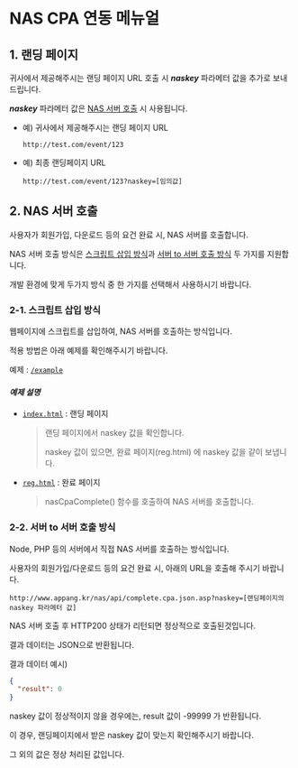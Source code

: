 # NAS CPA 연동 메뉴얼

## 1. 랜딩 페이지
귀사에서 제공해주시는 랜딩 페이지 URL 호출 시 ***naskey*** 파라메터 값을 추가로 보내드립니다.

***naskey*** 파라메터 값은 [NAS 서버 호출](#2-nas-서버-호출) 시 사용됩니다.

- 예) 귀사에서 제공해주시는 랜딩 페이지 URL
  ```
  http://test.com/event/123
  ```

- 예) 최종 랜딩페이지 URL
  ```
  http://test.com/event/123?naskey=[임의값]
  ```

## 2. NAS 서버 호출
사용자가 회원가입, 다운로드 등의 요건 완료 시, NAS 서버를 호출합니다.

NAS 서버 호출 방식은 [스크립트 삽입 방식](#2-1-스크립트-삽입-방식)과 [서버 to 서버 호출 방식](#2-2-서버-to-서버-호출-방식) 두 가지를 지원합니다.

개발 환경에 맞게 두가지 방식 중 한 가지를 선택해서 사용하시기 바랍니다.

### 2-1. 스크립트 삽입 방식
웹페이지에 스크립트를 삽입하여, NAS 서버를 호출하는 방식입니다.

적용 방법은 아래 예제를 확인해주시기 바랍니다.

예제 : [`/example`](example)

#### ***예제 설명***
  - [`index.html`](example/index.html) : 랜딩 페이지
    > 랜딩 페이지에서 naskey 값을 확인합니다.
    > 
    > naskey 값이 있으면, 완료 페이지(reg.html) 에 naskey 값을 같이 보냅니다. 
  
  - [`reg.html`](example/reg.html) : 완료 페이지
    > nasCpaComplete() 함수를 호출하여 NAS 서버를 호출합니다. 

### 2-2. 서버 to 서버 호출 방식
Node, PHP 등의 서버에서 직접 NAS 서버를 호출하는 방식입니다.

사용자의 회원가입/다운로드 등의 요건 완료 시, 아래의 URL을 호출해 주시기 바랍니다.

```
http://www.appang.kr/nas/api/complete.cpa.json.asp?naskey=[랜딩페이지의 naskey 파라메터 값]
```

NAS 서버 호출 후 HTTP200 상태가 리턴되면 정상적으로 호출된것입니다.

결과 데이터는 JSON으로 반환됩니다.

결과 데이터 예시)
```json
{
  "result": 0
}
```

naskey 값이 정상적이지 않을 경우에는, result 값이 -99999 가 반환됩니다.

이 경우, 랜딩페이지에서 받은 naskey 값이 맞는지 확인해주시기 바랍니다.

그 외의 값은 정상 처리된 값입니다.
